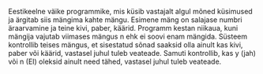 Eestikeelne väike programmike, mis küsib vastajalt algul mõned küsimused ja ärgitab siis mängima kahte mängu. Esimene mäng on salajase numbri äraarvamine ja teine kivi, paber, käärid. Programm kestan niikaua, kuni mängija vajutab viimases mängus n ehk ei soovi enam mängida. Süsteem kontrollib teises mängus, et sisestatud sõnad saaksid olla ainult kas kivi, paber või käärid, vastasel juhul tuleb veateade. Samuti kontrollib, kas y (jah) või n (EI) oleksid ainult need tähed, vastasel juhul tuleb veateade.

